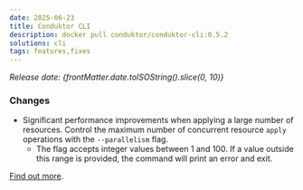 ```yaml
---
date: 2025-06-23
title: Conduktor CLI
description: docker pull conduktor/conduktor-cli:0.5.2
solutions: cli
tags: features,fixes
---
```


*Release date: {frontMatter.date.toISOString().slice(0, 10)}*

### Changes

- Significant performance improvements when applying a large number of resources. Control the maximum number of concurrent resource `apply` operations with the `--parallelism` flag.
  - The flag accepts integer values between 1 and 100. If a value outside this range is provided, the command will print an error and exit.

[Find out more](https://github.com/conduktor/ctl/releases/tag/v0.6.0).
